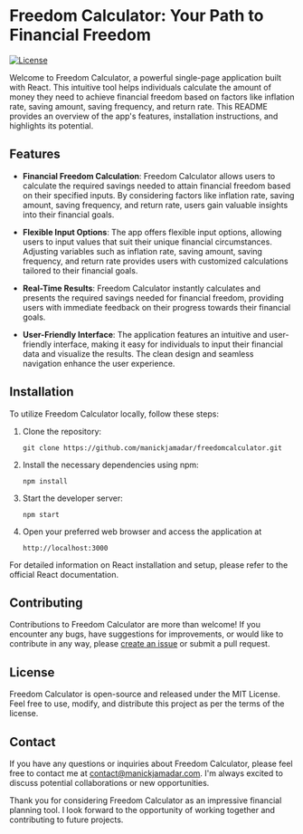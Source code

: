 # Freedom Calculator: Your Path to Financial Freedom

[![License](https://img.shields.io/badge/license-MIT-blue.svg)](https://opensource.org/licenses/MIT)

Welcome to Freedom Calculator, a powerful single-page application built with React. This intuitive tool helps individuals calculate the amount of money they need to achieve financial freedom based on factors like inflation rate, saving amount, saving frequency, and return rate. This README provides an overview of the app's features, installation instructions, and highlights its potential.

## Features

- **Financial Freedom Calculation**: Freedom Calculator allows users to calculate the required savings needed to attain financial freedom based on their specified inputs. By considering factors like inflation rate, saving amount, saving frequency, and return rate, users gain valuable insights into their financial goals.

- **Flexible Input Options**: The app offers flexible input options, allowing users to input values that suit their unique financial circumstances. Adjusting variables such as inflation rate, saving amount, saving frequency, and return rate provides users with customized calculations tailored to their financial goals.

- **Real-Time Results**: Freedom Calculator instantly calculates and presents the required savings needed for financial freedom, providing users with immediate feedback on their progress towards their financial goals.

- **User-Friendly Interface**: The application features an intuitive and user-friendly interface, making it easy for individuals to input their financial data and visualize the results. The clean design and seamless navigation enhance the user experience.

## Installation

To utilize Freedom Calculator locally, follow these steps:

1. Clone the repository:

   ```shell
   git clone https://github.com/manickjamadar/freedomcalculator.git

2. Install the necessary dependencies using npm:
   ```shell
   npm install

3. Start the developer server:
   ```shell
   npm start

4. Open your preferred web browser and access the application at
   ```shell
   http://localhost:3000

For detailed information on React installation and setup, please refer to the official React documentation.

## Contributing
Contributions to Freedom Calculator are more than welcome! If you encounter any bugs, have suggestions for improvements, or would like to contribute in any way, please [create an issue](https://github.com/manickjamadar/freedomcalculator/issues) or submit a pull request.

## License
Freedom Calculator is open-source and released under the MIT License. Feel free to use, modify, and distribute this project as per the terms of the license.

## Contact
If you have any questions or inquiries about Freedom Calculator, please feel free to contact me at [contact@manickjamadar.com](mailto:contact@manickjamadar.com). I'm always excited to discuss potential collaborations or new opportunities.

Thank you for considering Freedom Calculator as an impressive financial planning tool. I look forward to the opportunity of working together and contributing to future projects.
